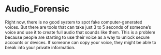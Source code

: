 # Audio_Forensic
Right now, there is no good system to spot fake computer-generated voices. But there are tools that can take just 3 to 5 seconds of someone’s voice and use it to create full audio that sounds like them. This is a problem because people are starting to use their voice as a way to unlock secure accounts or devices. If someone can copy your voice, they might be able to break into your private information.

